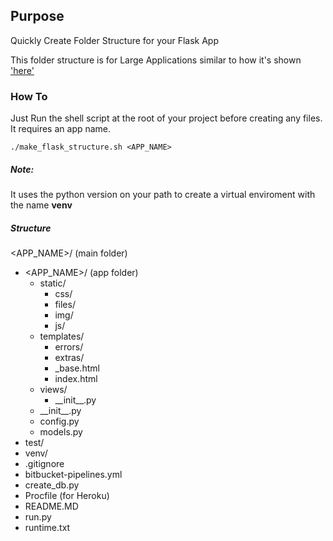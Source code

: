 ## Purpose

Quickly Create Folder Structure for your Flask App

This folder structure is for Large Applications similar to how it's shown ['here'](http://flask.pocoo.org/docs/0.12/patterns/packages/ "Flask LArge Applications") 

### How To

Just Run the shell script at the root of your project before creating any files. It requires an app name.

```
./make_flask_structure.sh <APP_NAME>
```

##### Note:

It uses the python version on your path to create a virtual enviroment with the name __venv__

##### Structure

<APP_NAME>/ (main folder)
- <APP_NAME>/ (app folder)
    - static/
        - css/
        - files/
        - img/
        - js/
    - templates/
        - errors/
        - extras/
        - _base.html
        - index.html
    - views/
        - \_\_init\_\_.py
    - \_\_init\_\_.py
    - config.py
    - models.py
- test/
- venv/
- .gitignore
- bitbucket-pipelines.yml
- create_db.py
- Procfile (for Heroku)
- README.MD
- run.py
- runtime.txt